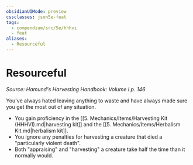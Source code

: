 ```yaml
---
obsidianUIMode: preview
cssclasses: json5e-feat
tags:
  - compendium/src/5e/hhhvi
  - feat
aliases:
  - Resourceful
---
```

# Resourceful
*Source: Hamund's Harvesting Handbook: Volume I p. 146*  

You've always hated leaving anything to waste and have always made sure you get the most out of any situation.

- You gain proficiency in the [[5. Mechanics/Items/Harvesting Kit (HHHVI).md\|harvesting kit]] and the [[5. Mechanics/Items/Herbalism Kit.md\|herbalism kit]].  
- You ignore any penalties for harvesting a creature that died a "particularly violent death".  
- Both "appraising" and "harvesting" a creature take half the time than it normally would.
